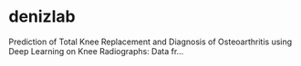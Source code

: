 # denizlab
Prediction of Total Knee Replacement and Diagnosis of Osteoarthritis using Deep Learning on Knee Radiographs: Data fr…
